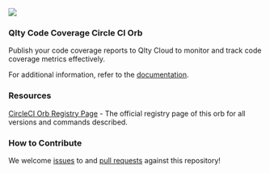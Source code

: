 <p>
  <img src="https://qlty.sh/wedges.svg" />
</p>

### Qlty Code Coverage Circle CI Orb

Publish your code coverage reports to Qlty Cloud to monitor and track code coverage metrics effectively.

For additional information, refer to the [documentation](https://docs.qlty.sh/coverage/quickstart).

### Resources

[CircleCI Orb Registry Page](https://circleci.com/developer/orbs/orb/qltysh/qlty-orb) - The official registry page of this orb for all versions and commands described.

### How to Contribute

We welcome [issues](https://github.com/qltysh/circleci-orb/issues) to and [pull requests](https://github.com/qltysh/circleci-orb/pulls) against this repository!
